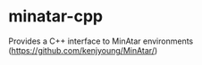 # minatar-cpp

Provides a C++ interface to MinAtar environments (https://github.com/kenjyoung/MinAtar/)
